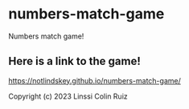 # numbers-match-game
Numbers match game!

## Here is a link to the game! ##
https://notlindskey.github.io/numbers-match-game/

Copyright (c) 2023 Linssi Colin Ruiz